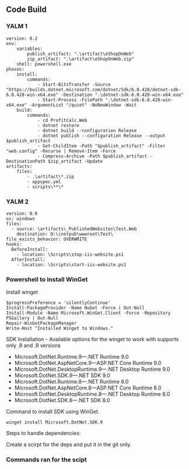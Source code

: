 ## Code Build

### YALM 1

```
version: 0.2
env:
    variables:
        publish_artifact: ".\artifact\eShopOnWeb"
        zip_artifact: ".\artifact\eShopOnWeb.zip"
    shell: powershell.exe 
phases:
    install:
        commands:
            - Start-BitsTransfer -Source "https://builds.dotnet.microsoft.com/dotnet/Sdk/6.0.428/dotnet-sdk-6.0.428-win-x64.exe" -Destination ".\dotnet-sdk-6.0.428-win-x64.exe"
            - Start-Process -FilePath ".\dotnet-sdk-6.0.428-win-x64.exe" -ArgumentList "/quiet" -NoNewWindow -Wait
    build:
        commands:
            - cd ProfitCalc.Web
            - dotnet restore
            - dotnet build --configuration Release
            - dotnet publish --configuration Release --output $publish_artifact
            - Get-ChildItem -Path "$publish_artifact" -Filter "web.config" -Recurse | Remove-Item -Force
            - Compress-Archive -Path $publish_artifact -DestinationPath $zip_artifact -Update
artifacts:
    files:
        - .\artifact\*.zip
        - appspec.yml
        - scripts\**\*
```

### YALM 2

```
version: 0.0
os: windows
files:
  - source: \artifacts\_PublishedWebsites\Test.Web
    destination: D:\inetpub\wwwroot\Test\
file_exists_behavior: OVERWRITE
hooks:
  BeforeInstall:
    - location: \Scripts\stop-iis-website.ps1
  AfterInstall:
    - location: \Scripts\start-iis-website.ps1
```

### Powershell to install WinGet


Install winget
```
$progressPreference = 'silentlyContinue'
Install-PackageProvider -Name NuGet -Force | Out-Null
Install-Module -Name Microsoft.WinGet.Client -Force -Repository PSGallery | Out-Null
Repair-WinGetPackageManager
Write-Host "Installed Winget to Windows."
```

SDK Installation - Available options for the winget to work with supports only .8 and .9 versions
  - Microsoft.DotNet.Runtime.9—.NET Runtime 9.0
  - Microsoft.DotNet.AspNetCore.9—ASP.NET Core Runtime 9.0
  - Microsoft.DotNet.DesktopRuntime.9—.NET Desktop Runtime 9.0
  - Microsoft.DotNet.SDK.9—.NET SDK 9.0
  - Microsoft.DotNet.Runtime.8—.NET Runtime 8.0
  - Microsoft.DotNet.AspNetCore.8—ASP.NET Core Runtime 8.0
  - Microsoft.DotNet.DesktopRuntime.8—.NET Desktop Runtime 8.0
  - Microsoft.DotNet.SDK.8—.NET SDK 8.0

Command to install SDK using WinGet.
```
winget install Microsoft.DotNet.SDK.9
```

Steps to handle dependencies:

Create a scirpt for the deps and put it in the git only.

### Commands ran for the scipt
